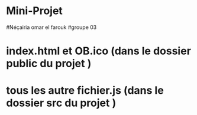 # Mini-Projet

#Néçairia omar el farouk
#groupe 03

# index.html et OB.ico (dans le dossier public du projet )
# tous les autre fichier.js (dans le dossier src du projet )
